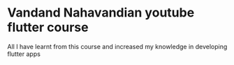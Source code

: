 # Vandand Nahavandian youtube flutter course 

All I have learnt from this course and increased my knowledge in developing flutter apps

